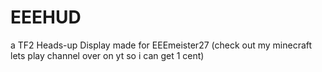 # EEEHUD
a TF2 Heads-up Display made for EEEmeister27 (check out my minecraft lets play channel over on yt so i can get 1 cent)